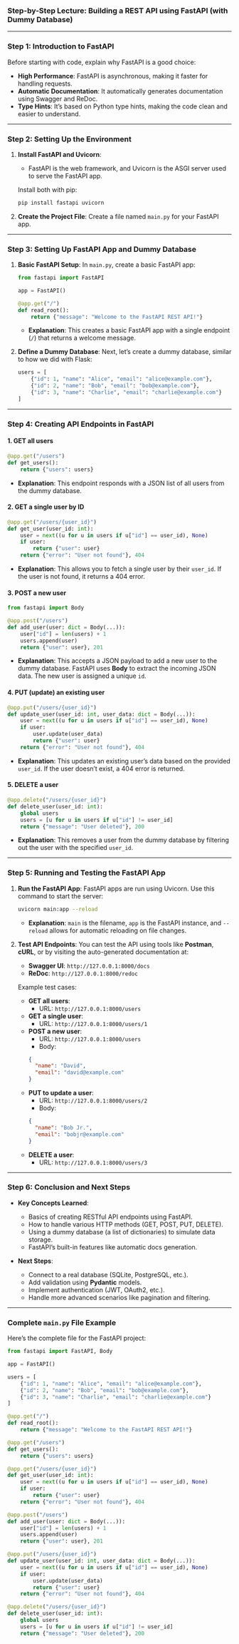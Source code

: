 ### **Step-by-Step Lecture: Building a REST API using FastAPI (with Dummy Database)**

---

### **Step 1: Introduction to FastAPI**
Before starting with code, explain why FastAPI is a good choice:
- **High Performance**: FastAPI is asynchronous, making it faster for handling requests.
- **Automatic Documentation**: It automatically generates documentation using Swagger and ReDoc.
- **Type Hints**: It’s based on Python type hints, making the code clean and easier to understand.

---

### **Step 2: Setting Up the Environment**
1. **Install FastAPI and Uvicorn**:
   - FastAPI is the web framework, and Uvicorn is the ASGI server used to serve the FastAPI app.

   Install both with pip:

   ```bash
   pip install fastapi uvicorn
   ```

2. **Create the Project File**:
   Create a file named `main.py` for your FastAPI app.

---

### **Step 3: Setting Up FastAPI App and Dummy Database**
1. **Basic FastAPI Setup**:
   In `main.py`, create a basic FastAPI app:

   ```python
   from fastapi import FastAPI

   app = FastAPI()

   @app.get("/")
   def read_root():
       return {"message": "Welcome to the FastAPI REST API!"}
   ```

   - **Explanation**: This creates a basic FastAPI app with a single endpoint (`/`) that returns a welcome message.

2. **Define a Dummy Database**:
   Next, let’s create a dummy database, similar to how we did with Flask:

   ```python
   users = [
       {"id": 1, "name": "Alice", "email": "alice@example.com"},
       {"id": 2, "name": "Bob", "email": "bob@example.com"},
       {"id": 3, "name": "Charlie", "email": "charlie@example.com"}
   ]
   ```

---

### **Step 4: Creating API Endpoints in FastAPI**

#### **1. GET all users**
```python
@app.get("/users")
def get_users():
    return {"users": users}
```

- **Explanation**: This endpoint responds with a JSON list of all users from the dummy database.

#### **2. GET a single user by ID**
```python
@app.get("/users/{user_id}")
def get_user(user_id: int):
    user = next((u for u in users if u["id"] == user_id), None)
    if user:
        return {"user": user}
    return {"error": "User not found"}, 404
```

- **Explanation**: This allows you to fetch a single user by their `user_id`. If the user is not found, it returns a 404 error.

#### **3. POST a new user**
```python
from fastapi import Body

@app.post("/users")
def add_user(user: dict = Body(...)):
    user["id"] = len(users) + 1
    users.append(user)
    return {"user": user}, 201
```

- **Explanation**: This accepts a JSON payload to add a new user to the dummy database. FastAPI uses **Body** to extract the incoming JSON data. The new user is assigned a unique `id`.

#### **4. PUT (update) an existing user**
```python
@app.put("/users/{user_id}")
def update_user(user_id: int, user_data: dict = Body(...)):
    user = next((u for u in users if u["id"] == user_id), None)
    if user:
        user.update(user_data)
        return {"user": user}
    return {"error": "User not found"}, 404
```

- **Explanation**: This updates an existing user’s data based on the provided `user_id`. If the user doesn’t exist, a 404 error is returned.

#### **5. DELETE a user**
```python
@app.delete("/users/{user_id}")
def delete_user(user_id: int):
    global users
    users = [u for u in users if u["id"] != user_id]
    return {"message": "User deleted"}, 200
```

- **Explanation**: This removes a user from the dummy database by filtering out the user with the specified `user_id`.

---

### **Step 5: Running and Testing the FastAPI App**
1. **Run the FastAPI App**:
   FastAPI apps are run using Uvicorn. Use this command to start the server:

   ```bash
   uvicorn main:app --reload
   ```

   - **Explanation**: `main` is the filename, `app` is the FastAPI instance, and `--reload` allows for automatic reloading on file changes.

2. **Test API Endpoints**:
   You can test the API using tools like **Postman**, **cURL**, or by visiting the auto-generated documentation at:

   - **Swagger UI**: `http://127.0.0.1:8000/docs`
   - **ReDoc**: `http://127.0.0.1:8000/redoc`

   Example test cases:
   - **GET all users**: 
     - URL: `http://127.0.0.1:8000/users`
   - **GET a single user**: 
     - URL: `http://127.0.0.1:8000/users/1`
   - **POST a new user**:
     - URL: `http://127.0.0.1:8000/users`
     - Body:
     ```json
     {
       "name": "David",
       "email": "david@example.com"
     }
     ```
   - **PUT to update a user**:
     - URL: `http://127.0.0.1:8000/users/2`
     - Body:
     ```json
     {
       "name": "Bob Jr.",
       "email": "bobjr@example.com"
     }
     ```
   - **DELETE a user**:
     - URL: `http://127.0.0.1:8000/users/3`

---

### **Step 6: Conclusion and Next Steps**
- **Key Concepts Learned**:
  - Basics of creating RESTful API endpoints using FastAPI.
  - How to handle various HTTP methods (GET, POST, PUT, DELETE).
  - Using a dummy database (a list of dictionaries) to simulate data storage.
  - FastAPI’s built-in features like automatic docs generation.

- **Next Steps**:
  - Connect to a real database (SQLite, PostgreSQL, etc.).
  - Add validation using **Pydantic** models.
  - Implement authentication (JWT, OAuth2, etc.).
  - Handle more advanced scenarios like pagination and filtering.

---

### **Complete `main.py` File Example**
Here’s the complete file for the FastAPI project:

```python
from fastapi import FastAPI, Body

app = FastAPI()

users = [
    {"id": 1, "name": "Alice", "email": "alice@example.com"},
    {"id": 2, "name": "Bob", "email": "bob@example.com"},
    {"id": 3, "name": "Charlie", "email": "charlie@example.com"}
]

@app.get("/")
def read_root():
    return {"message": "Welcome to the FastAPI REST API!"}

@app.get("/users")
def get_users():
    return {"users": users}

@app.get("/users/{user_id}")
def get_user(user_id: int):
    user = next((u for u in users if u["id"] == user_id), None)
    if user:
        return {"user": user}
    return {"error": "User not found"}, 404

@app.post("/users")
def add_user(user: dict = Body(...)):
    user["id"] = len(users) + 1
    users.append(user)
    return {"user": user}, 201

@app.put("/users/{user_id}")
def update_user(user_id: int, user_data: dict = Body(...)):
    user = next((u for u in users if u["id"] == user_id), None)
    if user:
        user.update(user_data)
        return {"user": user}
    return {"error": "User not found"}, 404

@app.delete("/users/{user_id}")
def delete_user(user_id: int):
    global users
    users = [u for u in users if u["id"] != user_id]
    return {"message": "User deleted"}, 200
```

